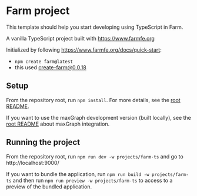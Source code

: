 # Farm project

This template should help you start developing using TypeScript in Farm.

A vanilla TypeScript project built with https://www.farmfe.org

Initialized by following https://www.farmfe.org/docs/quick-start:
- `npm create farm@latest`
- this used create-farm@0.0.18

## Setup

From the repository root, run `npm install`. For more details, see the [root README](../../README.md#setup).

If you want to use the maxGraph development version (built locally), see the [root README](../../README.md#maxgraph-dev-version) about maxGraph integration.

## Running the project

From the repository root, run `npm run dev -w projects/farm-ts` and go to http://localhost:9000/

If you want to bundle the application, run `npm run build -w projects/farm-ts` and then run `npm run preview -w projects/farm-ts`
to access to a preview of the bundled application.
